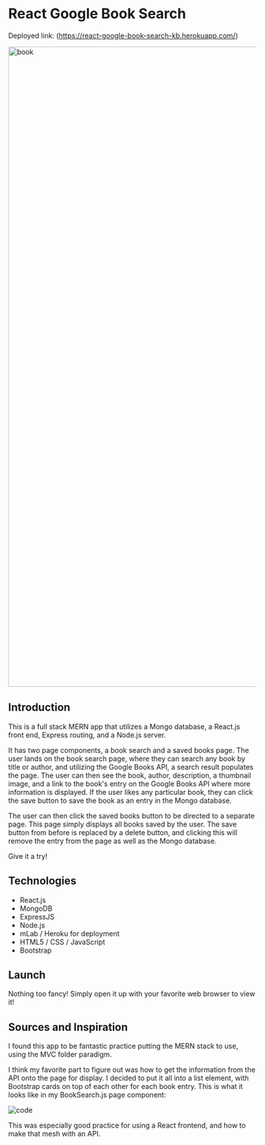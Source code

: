 # React Google Book Search

Deployed link: (https://react-google-book-search-kb.herokuapp.com/)

<img width="1299" alt="book" src="https://user-images.githubusercontent.com/53587397/75921621-09d65b80-5e27-11ea-8cbc-e4fa6cd04c62.png">

## Introduction

This is a full stack MERN app that utilizes a Mongo database, a React.js front end, Express routing, and a Node.js server.

It has two page components, a book search and a saved books page. The user lands on the book search page, where they can search any book by title or author, and utilizing the Google Books API, a search result populates the page. The user can then see the book, author, description, a thumbnail image, and a link to the book's entry on the Google Books API where more information is displayed. If the user likes any particular book, they can click the save button to save the book as an entry in the Mongo database.

The user can then click the saved books button to be directed to a separate page. This page simply displays all books saved by the user. The save button from before is replaced by a delete button, and clicking this will remove the entry from the page as well as the Mongo database.

Give it a try!

## Technologies

- React.js
- MongoDB
- ExpressJS
- Node.js
- mLab / Heroku for deployment
- HTML5 / CSS / JavaScript
- Bootstrap

## Launch

Nothing too fancy! Simply open it up with your favorite web browser to view it!

## Sources and Inspiration

I found this app to be fantastic practice putting the MERN stack to use, using the MVC folder paradigm. 

I think my favorite part to figure out was how to get the information from the API onto the page for display. I decided to put it all into a list element, with Bootstrap cards on top of each other for each book entry. This is what it looks like in my BookSearch.js page component:

![code](https://user-images.githubusercontent.com/53587397/75921623-0c38b580-5e27-11ea-86a2-d6f72254bd28.png)

This was especially good practice for using a React frontend, and how to make that mesh with an API.
